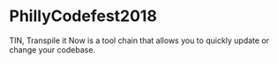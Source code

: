 # PhillyCodefest2018
TIN, Transpile it Now is a tool chain that allows you to quickly update or change your codebase.
